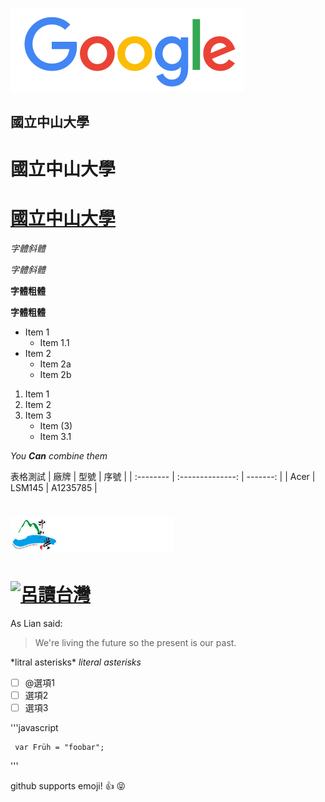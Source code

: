  ![Google](google.PNG)

## 國立中山大學

# 國立中山大學
# [國立中山大學](https://www.nsysu.edu.tw/)

*字體斜體*

_字體斜體_

**字體粗體**

__字體粗體__

* Item 1
  * Item 1.1
* Item 2
  * Item 2a
  * Item 2b

1. Item 1
2. Item 2
3. Item 3
   * Item (3)
   * Item 3.1


*You **Can** combine them*

表格測試
| 廠牌 |  型號    | 序號 |
| :-------- | :--------------: | -------: |
| Acer | LSM145 | A1235785 |

# ![NSYU](school.png "國立中山大學")


# [![呂讀台灣](https://img.youtube.com/vi/-RTnT-4ilfg/0.jpg)](https://www.youtube.com/watch?v=-RTnT-4ilfg"呂讀台灣")


As Lian said:

> We're living the future so
> the present is our past.

\*litral asterisks\*
*literal asterisks*

- [ ] @選項1 
- [ ] 選項2 
- [ ] 選項3

'''javascript

     var Früh = "foobar";
'''

github supports emoji!
:+1: 
:stuck_out_tongue_closed_eyes:
